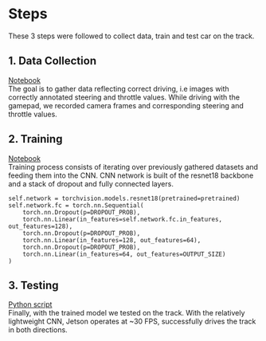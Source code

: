 Steps
====

These 3 steps were followed to collect data, train and test car on the track.

## 1. Data Collection

[Notebook](autopilot_data_collection.ipynb)
<br>
The goal is to gather data reflecting correct driving, i.e images with correctly annotated steering and throttle values. While driving with the gamepad, we recorded camera frames and corresponding steering and throttle values. 

## 2. Training

[Notebook](autopilot_training.ipynb)
<br>
Training process consists of iterating over previously gathered datasets and feeding them into the CNN. CNN network is built of the resnet18 backbone and a stack of dropout and fully connected layers.

    self.network = torchvision.models.resnet18(pretrained=pretrained)
    self.network.fc = torch.nn.Sequential(
        torch.nn.Dropout(p=DROPOUT_PROB),
        torch.nn.Linear(in_features=self.network.fc.in_features, out_features=128),
        torch.nn.Dropout(p=DROPOUT_PROB),
        torch.nn.Linear(in_features=128, out_features=64),
        torch.nn.Dropout(p=DROPOUT_PROB),
        torch.nn.Linear(in_features=64, out_features=OUTPUT_SIZE)
    )

## 3. Testing

[Python script](autopilot_testing.py)
<br>
Finally, with the trained model we tested on the track. With the relatively lightweight CNN, Jetson operates at ~30 FPS, successfully drives the track in both directions.


